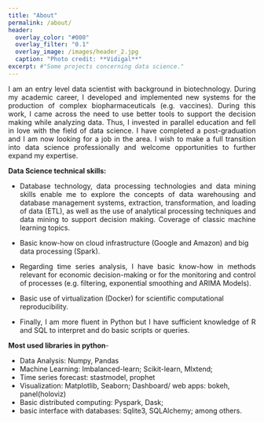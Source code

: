 ```yaml
---
title: "About"
permalink: /about/
header:
  overlay_color: "#000"
  overlay_filter: "0.1"
  overlay_image: /images/header_2.jpg
  caption: "Photo credit: **Vidigal**"
excerpt: #"Some projects concerning data science."
---
```

<p style='text-align: justify;'> I am an entry level data scientist with background in biotechnology.
During my academic career, I developed and implemented new systems for the production of complex biopharmaceuticals (e.g. vaccines). During this work, I came across the need to use better tools to support the decision making while analyzing data. Thus, I invested in parallel education and fell in love with the field of data science. I have completed a post-graduation and I am now looking for a job in the area. I wish to make a full transition into data science professionally and welcome opportunities to further expand my expertise.</p>

**Data Science technical skills:** 
* <p style='text-align: justify;'> Database technology, data processing technologies and data mining skills enable me to explore the concepts of data warehousing and database management systems, extraction, transformation, and loading of data (ETL), as well as the use of analytical processing techniques and data mining to support decision making. Coverage of classic machine learning topics.</p>
* Basic know-how on cloud infrastructure (Google and Amazon) and big data processing (Spark). 
* <p style='text-align: justify;'> Regarding time series analysis, I have basic know-how in methods relevant for economic decision-making or for the monitoring and control of processes (e.g. filtering, exponential smoothing and ARIMA Models). </p>
* Basic use of virtualization (Docker) for scientific computational reproducibility.
* <p style='text-align: justify;'> Finally, I am more fluent in Python but I have sufficient knowledge of R and SQL to interpret and do basic scripts or queries.</p>

**Most used libraries in python**- 
* Data Analysis: Numpy, Pandas 
* Machine Learning: Imbalanced-learn; Scikit-learn, Mlxtend;
* Time series forecast: stastmodel, prophet
* Visualization: Matplotlib, Seaborn; Dashboard/ web apps: bokeh, panel(holoviz)
* Basic distributed computing: Pyspark, Dask;  
* basic interface with databases: Sqlite3, SQLAlchemy; among others.
